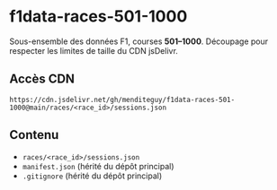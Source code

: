 # f1data-races-501-1000

Sous-ensemble des données F1, courses **501–1000**.
Découpage pour respecter les limites de taille du CDN jsDelivr.

## Accès CDN
```
https://cdn.jsdelivr.net/gh/menditeguy/f1data-races-501-1000@main/races/<race_id>/sessions.json
```

## Contenu
- `races/<race_id>/sessions.json`
- `manifest.json` (hérité du dépôt principal)
- `.gitignore` (hérité du dépôt principal)
